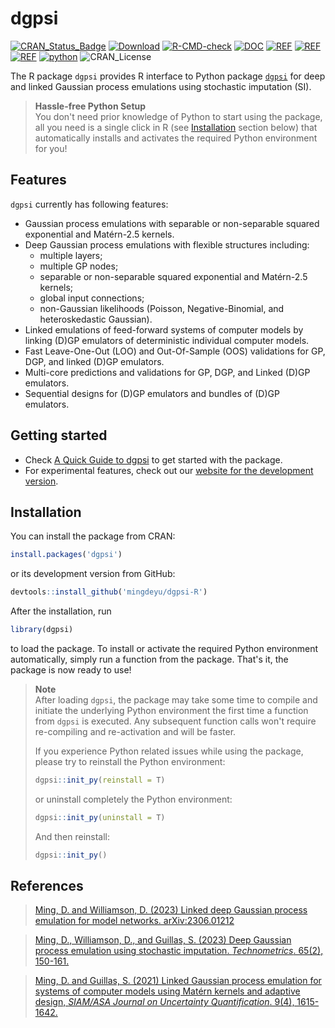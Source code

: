 # dgpsi
  [![CRAN_Status_Badge](https://www.r-pkg.org/badges/version/dgpsi)](https://CRAN.R-project.org/package=dgpsi)
  [![Download](https://cranlogs.r-pkg.org/badges/grand-total/dgpsi?color=brightgreen)](https://CRAN.R-project.org/package=dgpsi)
  [![R-CMD-check](https://github.com/mingdeyu/dgpsi_R/actions/workflows/R-CMD-check.yaml/badge.svg)](https://github.com/mingdeyu/dgpsi-R/actions/workflows/R-CMD-check.yaml)
  [![DOC](https://img.shields.io/badge/DOC-release-brightgreen)](https://mingdeyu.github.io/dgpsi-R/)
  [![REF](https://img.shields.io/badge/REF-Linked%20GP-informational)](https://doi.org/10.1137/20M1323771)
  [![REF](https://img.shields.io/badge/REF-Deep%20GP-informational)](https://doi.org/10.1080/00401706.2022.2124311)
  [![REF](https://img.shields.io/badge/REF-Linked%20DGP-informational)](https://arxiv.org/abs/2306.01212)
  [![python](https://img.shields.io/badge/Python-dgpsi%20v2.3.0-informational)](https://github.com/mingdeyu/DGP)
  ![CRAN_License](https://img.shields.io/cran/l/dgpsi?color=green)
  
The R package `dgpsi` provides R interface to Python package [`dgpsi`](https://github.com/mingdeyu/DGP) for deep and linked Gaussian process emulations using stochastic imputation (SI). 

> **Hassle-free Python Setup**  
> You don't need prior knowledge of Python to start using the package, all you need is a single click in R (see [Installation](#installation) section below) that automatically installs and activates the required Python environment for you!

## Features
`dgpsi` currently has following features:

* Gaussian process emulations with separable or non-separable squared exponential and Mat&eacute;rn-2.5 kernels.
* Deep Gaussian process emulations with flexible structures including: 
    - multiple layers;
    - multiple GP nodes;
    - separable or non-separable squared exponential and Mat&eacute;rn-2.5 kernels;
    - global input connections;
    - non-Gaussian likelihoods (Poisson, Negative-Binomial, and heteroskedastic Gaussian).
* Linked emulations of feed-forward systems of computer models by linking (D)GP emulators of deterministic individual computer models.
* Fast Leave-One-Out (LOO) and Out-Of-Sample (OOS) validations for GP, DGP, and linked (D)GP emulators.
* Multi-core predictions and validations for GP, DGP, and Linked (D)GP emulators.
* Sequential designs for (D)GP emulators and bundles of (D)GP emulators.

## Getting started
* Check [A Quick Guide to dgpsi](https://mingdeyu.github.io/dgpsi-R/articles/dgpsi.html) to get started with the package.
* For experimental features, check out our [website for the development version](https://mingdeyu.github.io/dgpsi-R/dev/).

## Installation
You can install the package from CRAN:

```r
install.packages('dgpsi')
```

or its development version from GitHub:

```r
devtools::install_github('mingdeyu/dgpsi-R')
```

After the installation, run 

```r
library(dgpsi)
```

to load the package. To install or activate the required Python environment automatically, simply run a function from the package. That's it, the package is now ready to use!

> **Note**  
> After loading `dgpsi`, the package may take some time to compile and initiate the underlying Python environment the first
> time a function from `dgpsi` is executed. Any subsequent function calls won't require re-compiling and re-activation and 
> will be faster.
>
> If you experience Python related issues while using the package, please try to reinstall the Python environment:    
> 
> ```r
> dgpsi::init_py(reinstall = T)
> ```
> 
> or uninstall completely the Python environment:
> 
> ```r
> dgpsi::init_py(uninstall = T)
> ```
> 
> And then reinstall:
>
> ```r
> dgpsi::init_py()
> ```

## References
> [Ming, D. and Williamson, D. (2023) Linked deep Gaussian process emulation for model networks. arXiv:2306.01212](https://arxiv.org/abs/2306.01212)

> [Ming, D., Williamson, D., and Guillas, S. (2023) Deep Gaussian process emulation using stochastic imputation. <i>Technometrics</i>. 65(2), 150-161.](https://doi.org/10.1080/00401706.2022.2124311)

> [Ming, D. and Guillas, S. (2021) Linked Gaussian process emulation for systems of computer models using Mat&eacute;rn kernels and adaptive design, <i>SIAM/ASA Journal on Uncertainty Quantification</i>. 9(4), 1615-1642.](https://doi.org/10.1137/20M1323771)
